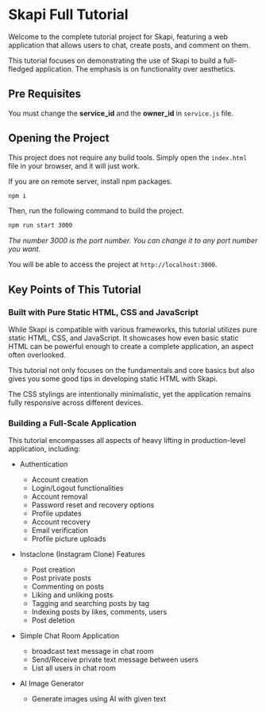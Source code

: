 # Skapi Full Tutorial

Welcome to the complete tutorial project for Skapi, featuring a web application that allows users to chat, create posts, and comment on them.

This tutorial focuses on demonstrating the use of Skapi to build a full-fledged application. The emphasis is on functionality over aesthetics.

## Pre Requisites

You must change the **service_id** and the **owner_id** in `service.js` file.

## Opening the Project

This project does not require any build tools. Simply open the `index.html` file in your browser, and it will just work.

If you are on remote server, install npm packages.

```bash
npm i
```

Then, run the following command to build the project.

```bash
npm run start 3000
```
*The number 3000 is the port number. You can change it to any port number you want.*

You will be able to access the project at `http://localhost:3000`.


## Key Points of This Tutorial

### Built with Pure Static HTML, CSS and JavaScript

While Skapi is compatible with various frameworks, this tutorial utilizes pure static HTML, CSS, and JavaScript. It showcases how even basic static HTML can be powerful enough to create a complete application, an aspect often overlooked.

This tutorial not only focuses on the fundamentals and core basics but also gives you some good tips in developing static HTML with Skapi.

The CSS stylings are intentionally minimalistic, yet the application remains fully responsive across different devices.

### Building a Full-Scale Application

This tutorial encompasses all aspects of heavy lifting in production-level application, including:

- Authentication
  - Account creation
  - Login/Logout functionalities
  - Account removal
  - Password reset and recovery options
  - Profile updates
  - Account recovery
  - Email verification
  - Profile picture uploads

- Instaclone (Instagram Clone) Features
  - Post creation
  - Post private posts
  - Commenting on posts
  - Liking and unliking posts
  - Tagging and searching posts by tag
  - Indexing posts by likes, comments, users
  - Post deletion

- Simple Chat Room Application
  - broadcast text message in chat room
  - Send/Receive private text message between users
  - List all users in chat room

- AI Image Generator
  - Generate images using AI with given text
